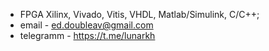 - FPGA Xilinx, Vivado, Vitis, VHDL, Matlab/Simulink, C/C++;
- email - ed.doubleav@gmail.com
- telegramm - https://t.me/lunarkh
